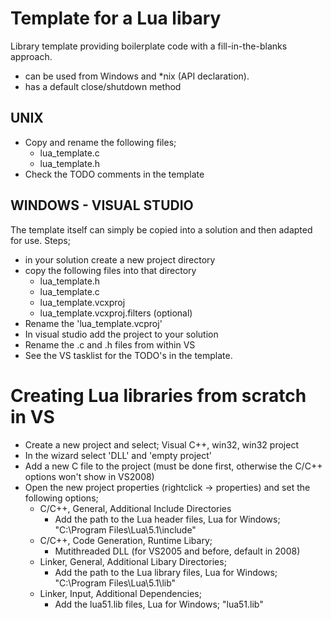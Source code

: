 Template for a Lua libary
=========================
Library template providing boilerplate code with a fill-in-the-blanks approach. 

* can be used from Windows and *nix (API declaration).
* has a default close/shutdown method


UNIX
-----
* Copy and rename the following files;
    * lua_template.c
    * lua_template.h
* Check the TODO comments in the template

WINDOWS - VISUAL STUDIO
----------------------------
The template itself can simply be copied into a solution and then
adapted for use.
Steps;

* in your solution create a new project directory
* copy the following files into that directory
    * lua_template.h
    * lua_template.c
    * lua_template.vcxproj
    * lua_template.vcxproj.filters (optional)
* Rename the 'lua_template.vcproj' 
* In visual studio add the project to your solution
* Rename the .c and .h files from within VS
* See the VS tasklist for the TODO's in the template.


Creating Lua libraries from scratch in VS
=========================================
* Create a new project and select; Visual C++, win32, win32 project
* In the wizard select 'DLL' and 'empty project'
* Add a new C file to the project (must be done first, otherwise the C/C++ options won't show in VS2008)
* Open the new project properties (rightclick -> properties) and set
the following options;
  * C/C++, General, Additional Include Directories
      * Add the path to the Lua header files, Lua for Windows; "C:\Program Files\Lua\5.1\include"
  * C/C++, Code Generation, Runtime Libary;
      * Mutithreaded DLL (for VS2005 and before, default in 2008)
  * Linker, General, Additional Libary Directories;
      * Add the path to the Lua library files, Lua for Windows; 
        "C:\Program Files\Lua\5.1\lib"
   * Linker, Input, Additional Dependencies;
      * Add the lua51.lib files, Lua for Windows; 
        "lua51.lib"
